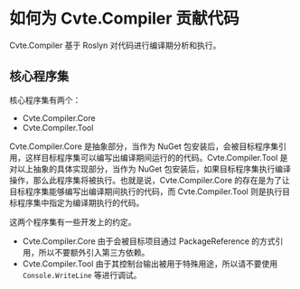 # 如何为 Cvte.Compiler 贡献代码

Cvte.Compiler 基于 Roslyn 对代码进行编译期分析和执行。

## 核心程序集

核心程序集有两个：

- Cvte.Compiler.Core
- Cvte.Compiler.Tool

Cvte.Compiler.Core 是抽象部分，当作为 NuGet 包安装后，会被目标程序集引用，这样目标程序集可以编写出编译期间运行的的代码。Cvte.Compiler.Tool 是对以上抽象的具体实现部分，当作为 NuGet 包安装后，如果目标程序集执行编译操作，那么此程序集将被执行。也就是说，Cvte.Compiler.Core 的存在是为了让目标程序集能够编写出编译期间执行的代码，而 Cvte.Compiler.Tool 则是执行目标程序集中指定为编译期执行的代码。

这两个程序集有一些开发上的约定。

- Cvte.Compiler.Core 由于会被目标项目通过 PackageReference 的方式引用，所以不要额外引入第三方依赖。
- Cvte.Compiler.Tool 由于其控制台输出被用于特殊用途，所以请不要使用 `Console.WriteLine` 等进行调试。

